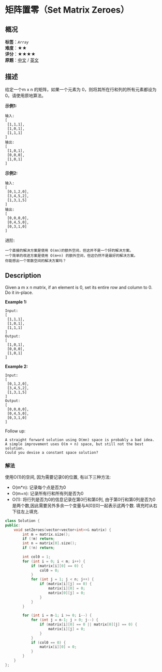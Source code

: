 # 矩阵置零（Set Matrix Zeroes）
## 概况
**标签**：*`Array`*<br>
**难度**：★★<br>
**评分**：★★★★<br>
**原题**：[中文](https://leetcode-cn.com/problems/set-matrix-zeroes) / [英文](https://leetcode.com/problems/set-matrix-zeroes)

## 描述
给定一个m x n 的矩阵，如果一个元素为 0，则将其所在行和列的所有元素都设为 0。请使用原地算法。

**示例1:**
```
输入: 
[
 [1,1,1],
 [1,0,1],
 [1,1,1]
]
输出: 
[
 [1,0,1],
 [0,0,0],
 [1,0,1]
]
```

**示例2:**
```
输入: 
[
 [0,1,2,0],
 [3,4,5,2],
 [1,3,1,5]
]
输出: 
[
 [0,0,0,0],
 [0,4,5,0],
 [0,3,1,0]
]
```

进阶:

	一个直接的解决方案是使用 O(mn)的额外空间，但这并不是一个好的解决方案。
	一个简单的改进方案是使用 O(m+n) 的额外空间，但这仍然不是最好的解决方案。
	你能想出一个常数空间的解决方案吗？

## Description
Given a m x n matrix, if an element is 0, set its entire row and column to 0. Do it in-place.

**Example 1:**
```
Input: 
[
 [1,1,1],
 [1,0,1],
 [1,1,1]
]
Output: 
[
 [1,0,1],
 [0,0,0],
 [1,0,1]
]
```

**Example 2:**
```
Input: 
[
 [0,1,2,0],
 [3,4,5,2],
 [1,3,1,5]
]
Output: 
[
 [0,0,0,0],
 [0,4,5,0],
 [0,3,1,0]
]
```

Follow up:

	A straight forward solution using O(mn) space is probably a bad idea.
	A simple improvement uses O(m + n) space, but still not the best solution.
	Could you devise a constant space solution?


### 解法
使用O(1)的空间, 因为需要记录0的位置, 有以下三种方法:
- O(m*n): 记录每个点是否为0
- O(m+n): 记录所有行和所有列是否为0
- O(1): 将行列是否为0的信息记录在第0行和第0列, 由于第0行和第0列是否为0是两个数,因此需要另外多余一个变量与A[0][0]一起表示这两个数.
填充时从右下往左上填充.
```c++
class Solution {
public:
    void setZeroes(vector<vector<int>>& matrix) {
        int m = matrix.size();
        if (!m) return;
        int n = matrix[0].size();
        if (!n) return;
        
        int col0 = 1;
        for (int i = 0; i < m; i++) {
            if (matrix[i][0] == 0) {
                col0 = 0;
            }
            for (int j = 1; j < n; j++) {
                if (matrix[i][j] == 0) {
                    matrix[i][0] = 0;
                    matrix[0][j] = 0;
                }
            }
        }
        
        for (int i = m-1; i >= 0; i--) {
            for (int j = n-1; j > 0; j--) {
                if (matrix[i][0] == 0 || matrix[0][j] == 0) {
                    matrix[i][j] = 0;
                }
            }
            if (col0 == 0) {
                matrix[i][0] = 0;
            }
        }
    }
};
```